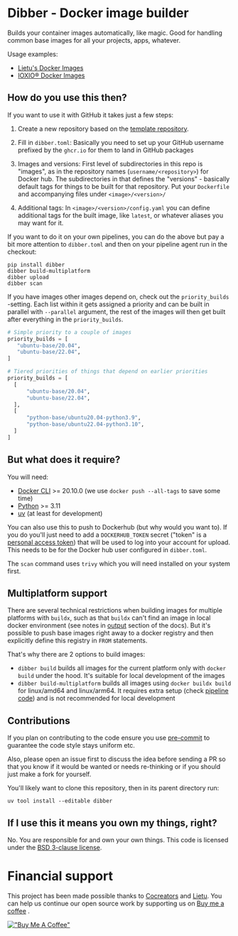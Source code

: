 # Dibber - Docker image builder

Builds your container images automatically, like magic. Good for handling common base images for all your
projects, apps, whatever.

Usage examples:

- [Lietu's Docker Images](https://github.com/lietu/docker-images)
- [IOXIO® Docker Images](https://github.com/ioxiocom/docker-images)

## How do you use this then?

If you want to use it with GitHub it takes just a few steps:

1. Create a new repository based on the
   [template repository](https://github.com/lietu/docker-images-template).

2. Fill in `dibber.toml`: Basically you need to set up your GitHub username prefixed by the `ghcr.io` for them
   to land in GitHub packages

3. Images and versions: First level of subdirectories in this repo is "images", as in the repository names
   (`username/<repository>`) for Docker hub. The subdirectories in that defines the "versions" - basically
   default tags for things to be built for that repository. Put your `Dockerfile` and accompanying files under
   `<image>/<version>/`

4. Additional tags: In `<image>/<version>/config.yaml` you can define additional tags for the built image,
   like `latest`, or whatever aliases you may want for it.

If you want to do it on your own pipelines, you can do the above but pay a bit more attention to `dibber.toml`
and then on your pipeline agent run in the checkout:

```
pip install dibber
dibber build-multiplatform
dibber upload
dibber scan
```

If you have images other images depend on, check out the `priority_builds` -setting. Each list within it gets
assigned a priority and can be built in parallel with `--parallel` argument, the rest of the images will then
get built after everything in the `priority_builds`.

```python
# Simple priority to a couple of images
priority_builds = [
   "ubuntu-base/20.04",
   "ubuntu-base/22.04",
]
```

```python
# Tiered priorities of things that depend on earlier priorities
priority_builds = [
  [
      "ubuntu-base/20.04",
      "ubuntu-base/22.04",
  ],
  [
      "python-base/ubuntu20.04-python3.9",
      "python-base/ubuntu22.04-python3.10",
  ]
]
```

## But what does it require?

You will need:

- [Docker CLI](https://docs.docker.com/get-docker/) >= 20.10.0 (we use `docker push --all-tags` to save some
  time)
- [Python](https://www.python.org/downloads/) >= 3.11
- [uv](https://docs.astral.sh/uv/#installation) (at least for development)

You can also use this to push to Dockerhub (but why would you want to). If you do you'll just need to add a
`DOCKERHUB_TOKEN` secret ("token" is a
[personal access token](https://docs.docker.com/docker-hub/access-tokens/)) that will be used to log into your
account for upload. This needs to be for the Docker hub user configured in `dibber.toml`.

The `scan` command uses `trivy` which you will need installed on your system first.

## Multiplatform support

There are several technical restrictions when building images for multiple platforms with `buildx`, such as
that `buildx` can't find an image in local docker environment (see notes in
[output](https://docs.docker.com/engine/reference/commandline/buildx_build/#output) section of the docs). But
it's possible to push base images right away to a docker registry and then explicitly define this registry in
`FROM` statements.

That's why there are 2 options to build images:

- `dibber build` builds all images for the current platform only with `docker build` under the hood. It's
  suitable for local development of the images
- `dibber build-multiplatform` builds all images using `docker buildx build` for linux/amd64 and linux/arm64.
  It requires extra setup (check
  [pipeline code](https://github.com/lietu/docker-images-template/tree/main/.github/workflows/build-and-upload.yaml))
  and is not recommended for local development

## Contributions

If you plan on contributing to the code ensure you use [pre-commit](https://pre-commit.com/#install) to
guarantee the code style stays uniform etc.

Also, please open an issue first to discuss the idea before sending a PR so that you know if it would be
wanted or needs re-thinking or if you should just make a fork for yourself.

You'll likely want to clone this repository, then in its parent directory run:

```shell
uv tool install --editable dibber
```

## If I use this it means you own my things, right?

No. You are responsible for and own your own things. This code is licensed under the
[BSD 3-clause license](LICENSE.md).

# Financial support

This project has been made possible thanks to [Cocreators](https://cocreators.ee) and
[Lietu](https://lietu.net). You can help us continue our open source work by supporting us on
[Buy me a coffee](https://www.buymeacoffee.com/cocreators) .

[!["Buy Me A Coffee"](https://www.buymeacoffee.com/assets/img/custom_images/orange_img.png)](https://www.buymeacoffee.com/cocreators)

